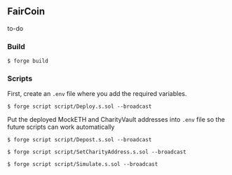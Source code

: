 ## FairCoin

to-do

### Build

```shell
$ forge build
```


### Scripts

First, create an ``.env`` file where you add the required variables.

```shell
$ forge script script/Deploy.s.sol --broadcast
```

Put the deployed MockETH and CharityVault addresses into ``.env`` file so the future scripts can work automatically

```shell
$ forge script script/Depost.s.sol --broadcast
```

```shell
$ forge script script/SetCharityAddress.s.sol --broadcast
```

```shell
$ forge script script/Simulate.s.sol --broadcast
```